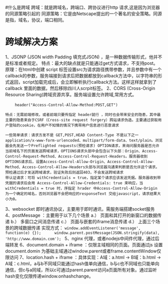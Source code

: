 #什么是跨域
跨域：就是跨域名，跨端口、跨协议进行http 请求,这是因为浏览器的同源策略引起的
同源策略：它是由Netscape提出的一个著名的安全策略。同源是指，域名，协议，端口相同。

# 跨域解决方案
  1、JSONP (JSON width Padding 填充式JSON) ，是一种数据传输形式，他并不是标准或者规定。
	特点：最大的缺点就是只能通过get方式请求，不支持post。
	原理：在html中创建 script 标签设置src为请求路径携带参数，并且参数中有一个callback的参数，服务端接到请求后把数据都放到callback方法中，以字符串的形式返回，script加载完成后，会立即解析执行callback方法。这样这样就拿到了callback 里面的数据，然后移除四川人scrpit标签。
  2、CORS (Cross-Origin Resource Sharing)跨域资源共享。服务端设置允许跨域,常用方式。
  ```header("Access-Control-Allow-Origin:*") 
　　 header("Access-Control-Allow-Method:POST,GET")
```
	特点：无需前端修改，或者前端只要传指定 header就行 ，同时也会带来安全的隐患，其中最主要的隐患来自于CSRF（Cross-site request forgery）跨站请求伪造。主要通过获取用户登陆的cookie，在用户不知情的情况下携带用户信息进行恶意请求

	一些简单请求：请求方发不是 GET,POST,HEAD Content-Type 不是以下之一
	application/x-www-form-urlencoded、multipart/form-data、text/plain。浏览器会先发送一个Preflighted requests(预检请求) OPTION请求，来询问服务器是否允许当前域名下的页面发送跨域请求，OPTIONS请求头部中会包含以下头部：Origin、Access-Control-Request-Method、Access-Control-Request-Headers。服务器收到OPTIONS请求后，设置Access-Control-Allow-Origin、Access-Control-Allow-Method、Access-Control-Allow-Headers头部与浏览器沟通来判断是否允许这个请求。预检通过后才发送跨域请求，验证失败后则返回403，不会发送跨域请求
	带认证请求：可将 withCredentials = true，指定某个请求应该发送凭据。服务器收到带凭据的请求后会用 Access-Control-Allow-Credentials: true 来响应，当withCredentials = true 时，序指定 hrader 中Access-Control-Allow-Origin 为一个确定的域名，否则浏览器不会把响应的responseText 交给javascript，请求结果大小为0。
  3、websocket 即时通讯协议，主要用于即时通讯，需服务端搭建socket服务
  4、postMessage ：主要用于以下几个场景
  	a.） 页面和其打开的新窗口的数据传递
	b.） 多窗口之间消息传递
	c.） 页面与嵌套的iframe消息传递
	d.） 上面三个场景的跨域数据传递
	实现方式：
	```window.addEventListener('message', function(e) {});		window.parent.postMessage(JSON.stringify(data), 'http://www.domain.com');
	```
  5、nginx 代理，或者nodejs中间件代理，通过后端转发
  6、document.domain + iframe ：仅限主域相同的页面。页面通过js 设置document.domin 为基础主域通过window.parent或者frame.contentWindow仅限访问
  7、location.hash + iframe ：具体实现：A域：a.html -> B域：b.html -> A域：c.html，a与b不同域只能通过hash值单向通信，b与c也不同域也只能单向通信，但c与a同域，所以c可通过parent.parent访问a页面所有对象。通过监听hash变化仅限传递window.onhashchange。
